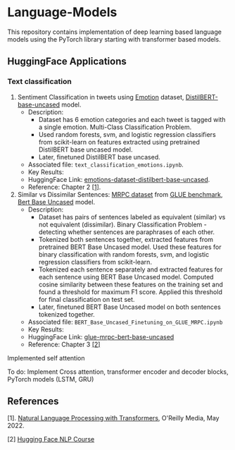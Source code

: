 # Language-Models
This repository contains implementation of deep learning based language models using the PyTorch library starting with transformer based models. 

## HuggingFace Applications
### Text classification
1. Sentiment Classification in tweets using [Emotion](https://huggingface.co/datasets/dair-ai/emotion) dataset, [DistilBERT-base-uncased](https://huggingface.co/distilbert-base-uncased) model.
   - Description:
     - Dataset has 6 emotion categories and each tweet is tagged with a single emotion. Multi-Class Classification Problem.
     - Used random forests, svm, and logistic regression classifiers from scikit-learn on features extracted using pretrained DistilBERT base uncased model.
     - Later, finetuned DistilBERT base uncased.
   - Associated file: `text_classification_emotions.ipynb`.
   - Key Results:
   - HuggingFace Link: [emotions-dataset-distilbert-base-uncased](https://huggingface.co/srvmishra832/emotions-dataset-distilbert-base-uncased).
   - Reference: Chapter 2 [[1]](#1).
2. Similar vs Dissimilar Sentences: [MRPC dataset](https://www.microsoft.com/en-us/download/details.aspx?id=52398) from [GLUE benchmark](https://gluebenchmark.com/), [Bert Base Uncased](https://huggingface.co/bert-base-uncased) model.
   - Description:
     - Dataset has pairs of sentences labeled as equivalent (similar) vs not equivalent (dissimilar). Binary Classification Problem - detecting whether sentences are paraphrases of each other.
     - Tokenized both sentences together, extracted features from pretrained BERT Base Uncased model. Used these features for binary classification with random forests, svm, and logistic regression classifiers from scikit-learn.
     - Tokenized each sentence separately and extracted features for each sentence using BERT Base Uncased model. Computed cosine similarity between these features on the training set and found a threshold for maximum F1 score. Applied this threshold for final classification on test set.
     - Later, finetuned BERT Base Uncased model on both sentences tokenized together.
   - Associated file: `BERT_Base_Uncased_Finetuning_on_GLUE_MRPC.ipynb`
   - Key Results:
   - HuggingFace Link: [glue-mrpc-bert-base-uncased ](https://huggingface.co/srvmishra832/glue-mrpc-bert-base-uncased)
   - Reference: Chapter 3 [[2]](#2)

Implemented self attention

To do: Implement Cross attention, transformer encoder and decoder blocks, PyTorch models (LSTM, GRU)


## References
<a id="1">[1]</a>. 
[Natural Language Processing with Transformers](https://www.oreilly.com/library/view/natural-language-processing/9781098136789/), O'Reilly Media, May 2022. 

<a id="2">[2]</a>
[Hugging Face NLP Course](https://huggingface.co/learn/nlp-course/)
